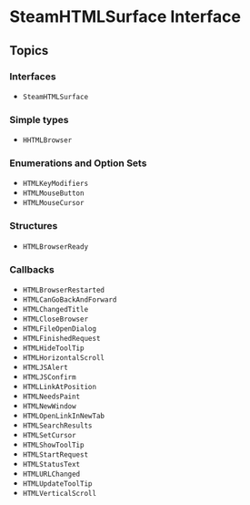 # SteamHTMLSurface Interface

## Topics

### Interfaces
- ``SteamHTMLSurface``

### Simple types
- ``HHTMLBrowser``

### Enumerations and Option Sets
- ``HTMLKeyModifiers``
- ``HTMLMouseButton``
- ``HTMLMouseCursor``

### Structures
- ``HTMLBrowserReady``

### Callbacks
- ``HTMLBrowserRestarted``
- ``HTMLCanGoBackAndForward``
- ``HTMLChangedTitle``
- ``HTMLCloseBrowser``
- ``HTMLFileOpenDialog``
- ``HTMLFinishedRequest``
- ``HTMLHideToolTip``
- ``HTMLHorizontalScroll``
- ``HTMLJSAlert``
- ``HTMLJSConfirm``
- ``HTMLLinkAtPosition``
- ``HTMLNeedsPaint``
- ``HTMLNewWindow``
- ``HTMLOpenLinkInNewTab``
- ``HTMLSearchResults``
- ``HTMLSetCursor``
- ``HTMLShowToolTip``
- ``HTMLStartRequest``
- ``HTMLStatusText``
- ``HTMLURLChanged``
- ``HTMLUpdateToolTip``
- ``HTMLVerticalScroll``
